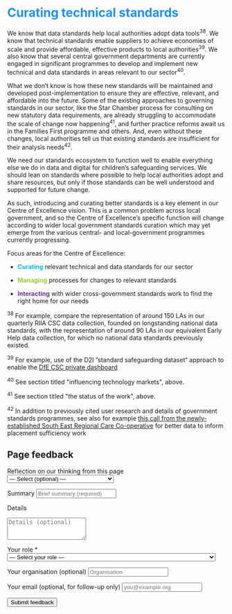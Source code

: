 # <span style="color:dodgerblue">Curating technical standards</span>

We know that data standards help local authorities adopt data tools<sup>38</sup>. We know that technical standards enable suppliers to achieve economies of scale and provide affordable, effective products to local authorities<sup>39</sup>. We also know that several central government departments are currently engaged in significant programmes to develop and implement new technical and data standards in areas relevant to our sector<sup>40</sup>.

What we don’t know is how these new standards will be maintained and developed post-implementation to ensure they are effective, relevant, and affordable into the future. Some of the existing approaches to governing standards in our sector, like the Star Chamber process for consulting on new statutory data requirements, are already struggling to accommodate the scale of change now happening<sup>41</sup>, and further practice reforms await us in the Families First programme and others. And, even without these changes, local authorities tell us that existing standards are insufficient for their analysis needs<sup>42</sup>.  

We need our standards ecosystem to function well to enable everything else we do in data and digital for children’s safeguarding services. We should lean on standards where possible to help local authorities adopt and share resources, but only if those standards can be well understood and supported for future change.

As such, introducing and curating better standards is a key element in our Centre of Excellence vision. This is a common problem across local government, and so the Centre of Excellence’s specific function will change according to wider local government standards curation which may yet emerge from the various central- and local-government programmes currently progressing.

Focus areas for the Centre of Excellence:

-  <span style="color:deepskyblue">**Curating**</span> relevant technical and data standards for our sector

-  <span style="color:yellowgreen">**Managing**</span> processes for changes to relevant standards

-  <span style="color:rebeccapurple">**Interacting**</span> with wider cross-government standards work to find the right home for our needs

<!-- footnotes -->

<sup>38</sup> For example, compare the representation of around 150 LAs in our quarterly RIIA CSC data collection, founded on longstanding national data standards, with the representation of around 90 LAs in our equivalent Early Help data collection, for which no national data standards previously existed.

<sup>39</sup> For example, use of the D2I ”standard safeguarding dataset“ approach to enable the [DfE CSC private dashboard](https://assets.publishing.service.gov.uk/media/682dc0e7b33f68eaba9538e7/childrens-social-care-private-dashboard-principles-for-data-collection-and-use.pdf)

<sup>40</sup> See section titled "influencing technology markets", above.

<sup>41</sup> See section titled "the status of the work", above.

<sup>42</sup> In addition to previously cited user research and details of government standards programmes, see also for example [this call from the newly-established South East Regional Care Co-operative](https://www.seslip.co.uk/south-east-rcc-briefing/) for better data to inform placement sufficiency work

<!-- feedback form -->

<div class="feedback-section feedback-compact" id="sheets">
  <h2>Page feedback</h2>
<form id="gs-form">
  <input type="hidden" name="page" id="gs-page">
  <input type="text" name="hp_field" id="hp_field" style="display:none" tabindex="-1" autocomplete="off">

  <label for="mf-nature">Reflection on our thinking from this page</label>
  <select id="mf-nature" name="nature">
    <option value="">— Select (optional) —</option>
    <option>I’m enthusiastic about this</option>
    <option>I’m unsure about this</option>
    <option>I disagree with this</option>
    <option>I have a general reflection on this</option>
    <option>I’ve identified a specific issue with this</option>
    <option>Other</option>
  </select>

  <label for="gs-summary" class="sr-only">Summary</label>
  <input type="text" id="gs-summary" name="summary" required minlength="5" placeholder="Brief summary (required)">

  <label for="gs-details" class="sr-only">Details</label>
  <textarea id="gs-details" name="details" rows="3" placeholder="Details (optional)"></textarea>

  <label for="mf-role">Your role <span class="req">*</span></label>
  <select id="mf-role" name="role" required>
    <option value="">— Select your role —</option>
      <option>Local authority data professional</option>
      <option>Local authority digital professional</option>
      <option>Local authority children’s social care professional</option>
      <option>Local authority leadership</option>
      <option>Central government data professional</option>
      <option>Central government digital professional</option>
      <option>Central government social care professional</option>
      <option>Central government leadership</option>
      <option>Other public sector professional role</option>
      <option>Data and digital supplier/partner</option>
      <option>Data and digital consultant</option>
      <option>Other private sector professional role</option>
      <option>Person (with current or previous social care involvement as a service user)</option>
      <option>Person (without current or previous social care involvement as a service user)</option>
  </select>

  <label for="mf-org">Your organisation (optional)</label>
  <input type="text" id="mf-org" name="org" placeholder="Organisation">

  <label for="mf-email">Your email (optional, for follow-up only)</label>
  <input type="email" id="mf-email" name="email" placeholder="you@example.org">

  <div class="feedback-actions">
    <button type="submit" class="md-button">Submit feedback</button>
  </div>

  <div class="feedback-success" id="gs-ok" hidden>Thanks — feedback received</div>
  <div class="feedback-error" id="gs-err" hidden>Sorry — something went wrong</div>
</form>

</div>